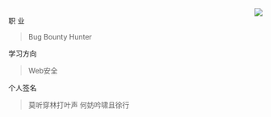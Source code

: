 <!--[My GitHub Stats](https://github-readme-stats.vercel.app/api?username=wuqi5700&show_icons=true&theme=tokyonight&cache_seconds=1800&hide_title=true)-->
<img align="right" src="https://github-readme-stats.vercel.app/api?username=wuqi5700&show_icons=true&icon_color=805AD5&text_color=718096&bg_color=ffffff&hide_title=true" />

职    业

> Bug Bounty Hunter

学习方向

> Web安全


个人签名

> 莫听穿林打叶声 
> 何妨吟啸且徐行
